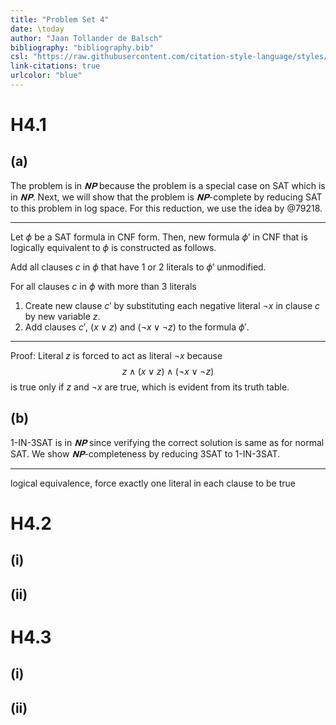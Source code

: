 ```yaml
---
title: "Problem Set 4"
date: \today
author: "Jaan Tollander de Balsch"
bibliography: "bibliography.bib"
csl: "https://raw.githubusercontent.com/citation-style-language/styles/master/harvard-anglia-ruskin-university.csl"
link-citations: true
urlcolor: "blue"
---
```

# H4.1
## (a)
The problem is in $𝐍𝐏$ because the problem is a special case on SAT which is in $𝐍𝐏$. Next, we will show that the problem is $𝐍𝐏$-complete by reducing SAT to this problem in log space. For this reduction, we use the idea by @79218.

---

Let $ϕ$ be a SAT formula in CNF form. Then, new formula $ϕ'$ in CNF that is logically equivalent to $ϕ$ is constructed as follows.

Add all clauses $c$ in $ϕ$ that have $1$ or $2$ literals to $ϕ'$ unmodified.

For all clauses $c$ in $ϕ$ with more than $3$ literals

1) Create new clause $c'$ by substituting each negative literal $¬x$ in clause $c$ by new variable $z.$
2) Add clauses $c'$, $(x∨z)$ and $(¬x∨¬z)$ to the formula $ϕ'$.

---

Proof: Literal $z$ is forced to act as literal $¬x$ because
$$
z ∧ (x∨z) ∧ (¬x∨¬z)
$$
is true only if $z$ and $¬x$ are true, which is evident from its truth table.


## (b)
1-IN-3SAT is in $𝐍𝐏$ since verifying the correct solution is same as for normal SAT. We show $𝐍𝐏$-completeness by reducing 3SAT to 1-IN-3SAT.

---

logical equivalence, force exactly one literal in each clause to be true


# H4.2
## (i)


## (ii)


# H4.3
## (i)


## (ii)



<!-- # References -->